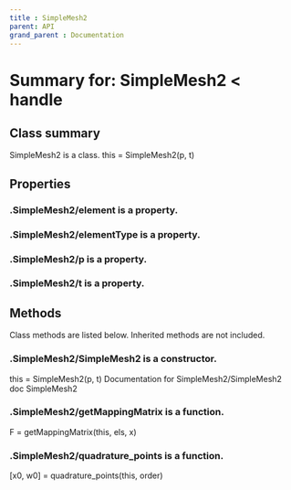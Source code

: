 ```yaml
---
title : SimpleMesh2
parent: API
grand_parent : Documentation
---
```

# Summary for: **SimpleMesh2**  < handle

## Class summary

SimpleMesh2 is a class.
this = SimpleMesh2(p, t)

## Properties

### .SimpleMesh2/**element** is a property.

### .SimpleMesh2/**elementType** is a property.

### .Sim**p**leMesh2/p is a property.

### .SimpleMesh2/**t** is a property.


## Methods

Class methods are listed below. Inherited methods are not included.

### .**SimpleMesh2**/SimpleMesh2 is a constructor.
this = SimpleMesh2(p, t)
Documentation for SimpleMesh2/SimpleMesh2
doc SimpleMesh2

### .SimpleMesh2/**getMappingMatrix** is a function.
F = getMappingMatrix(this, els, x)

### .SimpleMesh2/**quadrature_points** is a function.
[x0, w0] = quadrature_points(this, order)


